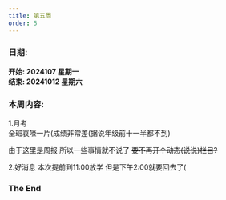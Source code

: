 ```yaml
---
title: 第五周
order: 5
---
```


### 日期:  
**开始: 2024107 星期一**  
**结束: 20241012 星期六**  

### 本周内容:  

1.月考  
全班哀嚎一片(成绩非常差(据说年级前十一半都不到)  

由于这里是周报 所以一些事情就不说了 ~~要不再开个动态(说说)栏目?~~  

2.好消息 本次提前到11:00放学 但是下午2:00就要回去了(

### The End